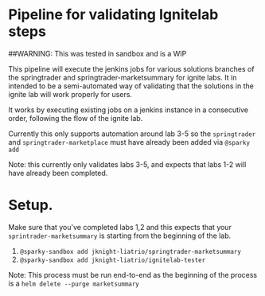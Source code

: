 # Pipeline for validating Ignitelab steps

##WARNING: This was tested in sandbox and is a WIP


This pipeline will execute the jenkins jobs for various solutions branches of the 
springtrader and springtrader-marketsummary for ignite labs. It in intended to 
be a semi-automated way of validating that the solutions in the ignite lab will
work properly for users.

It works by executing existing jobs on a jenkins instance in a consecutive order,
following the flow of the ignite lab.

Currently this only supports automation around lab 3-5 so the `springtrader` and
 `springtrader-marketplace` must have already been added via `@sparky add`


Note: this currently only validates labs 3-5, and expects that labs 1-2 will have
already been completed.



# Setup.

Make sure that you've completed labs 1,2 and this expects that your `sprintrader-marketsummary` is starting from 
the beginning of the lab.

1. `@sparky-sandbox add jknight-liatrio/springtrader-marketsummary`
1. `@sparky-sandbox add jknight-liatrio/ignitelab-tester`


Note: This process must be run end-to-end as the beginning of the process is a
`helm delete --purge marketsummary`


